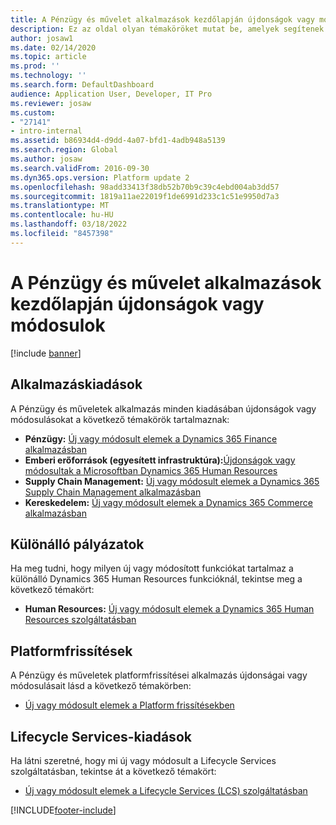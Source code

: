 ```yaml
---
title: A Pénzügy és művelet alkalmazások kezdőlapján újdonságok vagy módosulok
description: Ez az oldal olyan témaköröket mutat be, amelyek segítenek megismerni a Finance and Operations alkalmazások legújabb verzióinak új szolgáltatásait.
author: josaw1
ms.date: 02/14/2020
ms.topic: article
ms.prod: ''
ms.technology: ''
ms.search.form: DefaultDashboard
audience: Application User, Developer, IT Pro
ms.reviewer: josaw
ms.custom:
- "27141"
- intro-internal
ms.assetid: b86934d4-d9dd-4a07-bfd1-4adb948a5139
ms.search.region: Global
ms.author: josaw
ms.search.validFrom: 2016-09-30
ms.dyn365.ops.version: Platform update 2
ms.openlocfilehash: 98add33413f38db52b70b9c39c4ebd004ab3dd57
ms.sourcegitcommit: 1819a11ae22019f1de6991d233c1c51e9950d7a3
ms.translationtype: MT
ms.contentlocale: hu-HU
ms.lasthandoff: 03/18/2022
ms.locfileid: "8457398"
---
```

# <a name="whats-new-or-changed-in-finance-and-operations-apps-home-page"></a>A Pénzügy és művelet alkalmazások kezdőlapján újdonságok vagy módosulok

[!include [banner](../includes/banner.md)]


## <a name="application-releases"></a>Alkalmazáskiadások

A Pénzügy és műveletek alkalmazás minden kiadásában újdonságok vagy módosulásokat a következő témakörök tartalmaznak:

- **Pénzügy:** [Új vagy módosult elemek a Dynamics 365 Finance alkalmazásban](../../../finance/get-started/whats-new-home-page.md)
- **Emberi erőforrások (egyesített infrastruktúra):**[Újdonságok vagy módosultak a Microsoftban Dynamics 365 Human Resources](../../../human-resources/get-started/hr-whats-new-changed-10-0-26.md)  
- **Supply Chain Management:** [Új vagy módosult elemek a Dynamics 365 Supply Chain Management alkalmazásban](../../../supply-chain/get-started/whats-new-home-page.md) 
- **Kereskedelem:** [Új vagy módosult elemek a Dynamics 365 Commerce alkalmazásban](../../../commerce/get-started/whats-new-home-page.md)


## <a name="stand-alone-applications"></a>Különálló pályázatok

Ha meg tudni, hogy milyen új vagy módosított funkciókat tartalmaz a különálló Dynamics 365 Human Resources funkcióknál, tekintse meg a következő témakört:

- **Human Resources:** [Új vagy módosult elemek a Dynamics 365 Human Resources szolgáltatásban](../../../human-resources/hr-admin-whats-new.md)

## <a name="platform-updates"></a>Platformfrissítések

A Pénzügy és műveletek platformfrissítései alkalmazás újdonságai vagy módosulásait lásd a következő témakörben:

- [Új vagy módosult elemek a Platform frissítésekben](../../dev-itpro/get-started/whats-new-home-page.md)

## <a name="lifecycle-services-releases"></a>Lifecycle Services-kiadások
Ha látni szeretné, hogy mi új vagy módosult a Lifecycle Services szolgáltatásban, tekintse át a következő témakört:

- [Új vagy módosult elemek a Lifecycle Services (LCS) szolgáltatásban](../../dev-itpro/lifecycle-services/whats-new-lcs.md)




[!INCLUDE[footer-include](../../../includes/footer-banner.md)]
